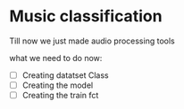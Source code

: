 # Music classification

Till now we just made audio processing tools

what we need to do now:
 - [ ] Creating datatset Class
 - [ ] Creating the model
 - [ ] Creating the train fct
